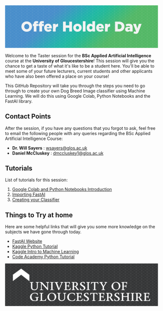 ![Tasterheader](IMG-All/tasterheader.png)

Welcome to the Taster session for the **BSc Applied Artificial Intelligence** course at the **University of Gloucestershire**! This session will give you the chance to get a taste of what it's like to be a student here.
You'll be able to meet some of your future lecturers, current students and other applicants who have also been offered a place on your course!

This GitHub Repository will take you through the steps you need to go through to create your own Dog Breed Image classifier using Machine Learning.
We will do this using Google Colab, Python Notebooks and the FastAI library.

## Contact Points
After the session, if you have any questions that you forgot to ask, feel free to email the following people with any queries regarding the BSc Applied Artificial Intelligence Course:

- **Dr. Will Sayers** : [wsayers@glos.ac.uk](mailto:wsayers@glos.ac.uk)
- **Daniel McCluskey** : [dmccluskey1@glos.ac.uk](mailto:dmccluskey1@glos.ac.uk)

## Tutorials
List of tutorials for this session:

1. [Google Colab and Python Notebooks Introduction](Tutorial-1-GoogleCollab.md)
3. [Importing FastAI](Tutorial-2-RunningSomeCode.md)
4. [Creating your Classifier](Tutorial-3-LearningFromOurData.md)

## Things to Try at home
Here are some helpful links that will give you some more knowledge on the subjects we have gone through today.

- [FastAI Website](https://www.fast.ai/)
- [Kaggle Python Tutorial](https://www.kaggle.com/learn/python)
- [Kaggle Intro to Machine Learning](https://www.kaggle.com/learn/intro-to-machine-learning)
- [Code Academy Python Tutorial](https://www.codecademy.com/catalog/language/python)

![Tasterheader](IMG-All/uoglogo.png)